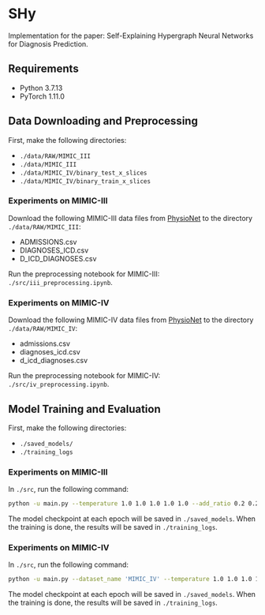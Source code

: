 # SHy
Implementation for the paper: Self-Explaining Hypergraph Neural Networks for Diagnosis Prediction.

## Requirements
- Python 3.7.13
- PyTorch 1.11.0

## Data Downloading and Preprocessing
First, make the following directories:
- `./data/RAW/MIMIC_III`
- `./data/MIMIC_III`
- `./data/MIMIC_IV/binary_test_x_slices`
- `./data/MIMIC_IV/binary_train_x_slices`
### Experiments on MIMIC-III
Download the following MIMIC-III data files from [PhysioNet](https://physionet.org/content/mimiciii/1.4/) to the directory `./data/RAW/MIMIC_III`:
- ADMISSIONS.csv
- DIAGNOSES_ICD.csv
- D_ICD_DIAGNOSES.csv

Run the preprocessing notebook for MIMIC-III: `./src/iii_preprocessing.ipynb`.

### Experiments on MIMIC-IV
Download the following MIMIC-IV data files from [PhysioNet](https://physionet.org/content/mimiciv/1.0/) to the directory `./data/RAW/MIMIC_IV`:
- admissions.csv
- diagnoses_icd.csv
- d_icd_diagnoses.csv

Run the preprocessing notebook for MIMIC-IV: `./src/iv_preprocessing.ipynb`.

## Model Training and Evaluation
First, make the following directories:
- `./saved_models/`
- `./training_logs`
### Experiments on MIMIC-III
In `./src`, run the following command:
```bash
python -u main.py --temperature 1.0 1.0 1.0 1.0 1.0 --add_ratio 0.2 0.2 0.2 0.2 0.2 --loss_weight 1.0 0.003 0.00025 0.0 0.04
```
The model checkpoint at each epoch will be saved in `./saved_models`. When the training is done, the results will be saved in `./training_logs`.

### Experiments on MIMIC-IV
In `./src`, run the following command:
```bash
python -u main.py --dataset_name 'MIMIC_IV' --temperature 1.0 1.0 1.0 1.0 1.0 --add_ratio 0.2 0.2 0.2 0.2 0.2 --loss_weight 1.0 0.003 0.00025 0.0 0.04
```
The model checkpoint at each epoch will be saved in `./saved_models`. When the training is done, the results will be saved in `./training_logs`.

